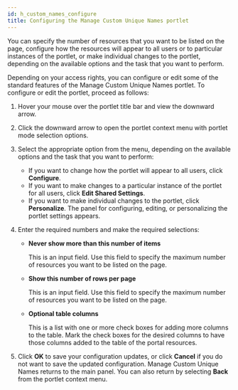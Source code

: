 ```yaml
---
id: h_custom_names_configure
title: Configuring the Manage Custom Unique Names portlet
---
```


You can specify the number of resources that you want to be listed on the page, configure how the resources will appear to all users or to particular instances of the portlet, or make individual changes to the portlet, depending on the available options and the task that you want to perform.

Depending on your access rights, you can configure or edit some of the standard features of the Manage Custom Unique Names portlet. To configure or edit the portlet, proceed as follows:

1.  Hover your mouse over the portlet title bar and view the downward arrow.

2.  Click the downward arrow to open the portlet context menu with portlet mode selection options.

3.  Select the appropriate option from the menu, depending on the available options and the task that you want to perform:

    -   If you want to change how the portlet will appear to all users, click **Configure**.
    -   If you want to make changes to a particular instance of the portlet for all users, click **Edit Shared Settings**.
    -   If you want to make individual changes to the portlet, click **Personalize**.
    The panel for configuring, editing, or personalizing the portlet settings appears.

4.  Enter the required numbers and make the required selections:

    -   **Never show more than this number of items**

        This is an input field. Use this field to specify the maximum number of resources you want to be listed on the page.

    -   **Show this number of rows per page**

        This is an input field. Use this field to specify the maximum number of resources you want to be listed on the page.

    -   **Optional table columns**

        This is a list with one or more check boxes for adding more columns to the table. Mark the check boxes for the desired columns to have those columns added to the table of the portal resources.

5.  Click **OK** to save your configuration updates, or click **Cancel** if you do not want to save the updated configuration. Manage Custom Unique Names returns to the main panel. You can also return by selecting **Back** from the portlet context menu.


